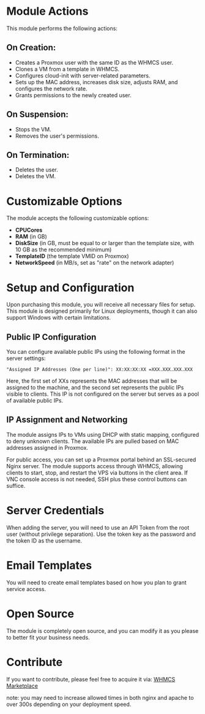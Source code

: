# Module Actions

This module performs the following actions:

## On Creation:
- Creates a Proxmox user with the same ID as the WHMCS user.
- Clones a VM from a template in WHMCS.
- Configures cloud-init with server-related parameters.
- Sets up the MAC address, increases disk size, adjusts RAM, and configures the network rate.
- Grants permissions to the newly created user.

## On Suspension:
- Stops the VM.
- Removes the user's permissions.

## On Termination:
- Deletes the user.
- Deletes the VM.

# Customizable Options

The module accepts the following customizable options:

- **CPUCores**
- **RAM** (in GB)
- **DiskSize** (in GB, must be equal to or larger than the template size, with 10 GB as the recommended minimum)
- **TemplateID** (the template VMID on Proxmox)
- **NetworkSpeed** (in MB/s, set as "rate" on the network adapter)

# Setup and Configuration

Upon purchasing this module, you will receive all necessary files for setup. This module is designed primarily for Linux deployments, though it can also support Windows with certain limitations.

## Public IP Configuration

You can configure available public IPs using the following format in the server settings:

```
"Assigned IP Addresses (One per line)": XX:XX:XX:XX =XXX.XXX.XXX.XXX
```

Here, the first set of XXs represents the MAC addresses that will be assigned to the machine, and the second set represents the public IPs visible to clients. This IP is not configured on the server but serves as a pool of available public IPs.

## IP Assignment and Networking

The module assigns IPs to VMs using DHCP with static mapping, configured to deny unknown clients. The available IPs are pulled based on MAC addresses assigned in Proxmox.

For public access, you can set up a Proxmox portal behind an SSL-secured Nginx server. The module supports access through WHMCS, allowing clients to start, stop, and restart the VPS via buttons in the client area. If VNC console access is not needed, SSH plus these control buttons can suffice.

# Server Credentials

When adding the server, you will need to use an API Token from the root user (without privilege separation). Use the token key as the password and the token ID as the username.

# Email Templates

You will need to create email templates based on how you plan to grant service access.

# Open Source

The module is completely open source, and you can modify it as you please to better fit your business needs.

# Contribute

If you want to contribute, please feel free to acquire it via: [WHMCS Marketplace](https://marketplace.whmcs.com/product/7553-proxmox-simple-provisioning)

note: you may need to increase allowed times in both nginx and apache to over 300s depending on your deployment speed.
